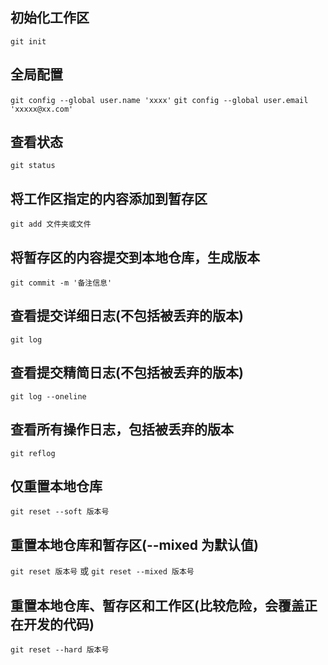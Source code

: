 ## 初始化工作区
`git init`

## 全局配置
`git config --global user.name 'xxxx'`
`git config --global user.email 'xxxxx@xx.com'`

## 查看状态
`git status`

## 将工作区指定的内容添加到暂存区
`git add 文件夹或文件`

## 将暂存区的内容提交到本地仓库，生成版本
`git commit -m '备注信息'`

## 查看提交详细日志(不包括被丢弃的版本)
`git log`

## 查看提交精简日志(不包括被丢弃的版本)
`git log --oneline`

## 查看所有操作日志，包括被丢弃的版本
`git reflog`

## 仅重置本地仓库
`git reset --soft 版本号`

## 重置本地仓库和暂存区(--mixed 为默认值)
`git reset 版本号` 或 `git reset --mixed 版本号`

## 重置本地仓库、暂存区和工作区(比较危险，会覆盖正在开发的代码)
`git reset --hard 版本号`
